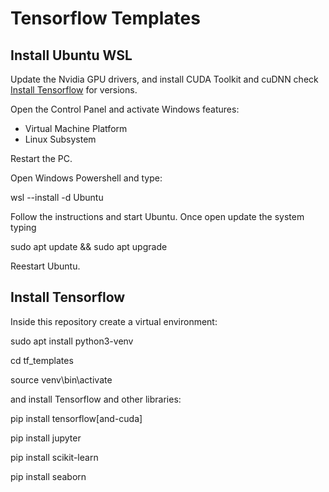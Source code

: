 # Tensorflow Templates

## Install Ubuntu WSL

Update the Nvidia GPU drivers, and install CUDA Toolkit and cuDNN check [Install Tensorflow](https://www.tensorflow.org/install/pip) for versions.

Open the Control Panel and activate Windows features:

- Virtual Machine Platform
- Linux Subsystem

Restart the PC.

Open Windows Powershell and type:

wsl --install -d Ubuntu

Follow the instructions and start Ubuntu. Once open update the system typing

sudo apt update && sudo apt upgrade

Reestart Ubuntu.

## Install Tensorflow

Inside this repository create a virtual environment:

sudo apt install python3-venv

cd tf_templates

source venv\bin\activate

and install Tensorflow and other libraries:

pip install tensorflow[and-cuda]

pip install jupyter

pip install scikit-learn

pip install seaborn